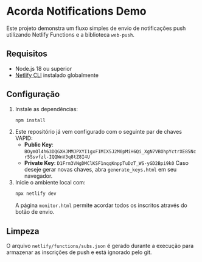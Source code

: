 # Acorda Notifications Demo

Este projeto demonstra um fluxo simples de envio de notificações push utilizando Netlify Functions e a biblioteca `web-push`.

## Requisitos
- Node.js 18 ou superior
- [Netlify CLI](https://docs.netlify.com/cli/get-started/) instalado globalmente

## Configuração
1. Instale as dependências:
   ```bash
   npm install
   ```
2. Este repositório já vem configurado com o seguinte par de chaves VAPID:
   - **Public Key**: `BOymOl4h63DQGXHJMMJPXYI1gxFIMIX5J2M0pMiH6Qi_XgN7VBOhpYctrXE85Ncr5Ssvfzl-IQQWnV3q8tZ8I4U`
   - **Private Key**: `D1Frm3VNgDMClKSF1nqqKnppTuDzT_WS-yGD2Bpi9k0`
   Caso deseje gerar novas chaves, abra `generate_keys.html` em seu navegador.
3. Inicie o ambiente local com:
   ```bash
   npx netlify dev
   ```
   A página `monitor.html` permite acordar todos os inscritos através do botão de envio.

## Limpeza
O arquivo `netlify/functions/subs.json` é gerado durante a execução para armazenar as inscrições de push e está ignorado pelo git.
